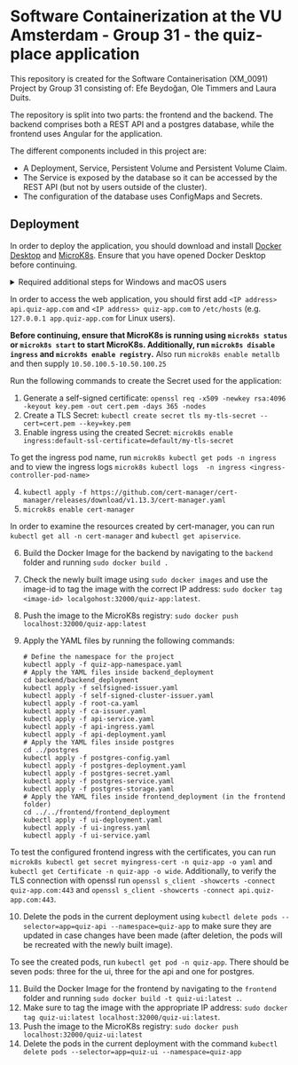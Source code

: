 # Software Containerization at the VU Amsterdam - Group 31 - the quiz-place application

This repository is created for the Software Containerisation (XM_0091) Project by Group 31 consisting of: 
Efe Beydoğan, Ole Timmers and Laura Duits. 

The repository is split into two parts: the frontend and the backend. The backend comprises both a REST API
and a postgres database, while the frontend uses Angular for the application.

The different components included in this project are:
- A Deployment, Service, Persistent Volume and Persistent Volume Claim.
- The Service is exposed by the database so it can be accessed by the REST API (but not by users outside of the cluster).
- The configuration of the database uses ConfigMaps and Secrets.

## Deployment 

In order to deploy the application, you should download and install [Docker Desktop](https://www.docker.com/products/docker-desktop/)
and [MicroK8s](https://canvas.vu.nl/courses/71162/pages/install-microk8s?module_item_id=1201441). 
Ensure that you have opened Docker Desktop before continuing.

<details>
    <summary>Required additional steps for Windows and macOS users</summary>
        Do note that on Windows and macOS the MicroK8s installer employs **multipass** to create a VM within which MicroK8s operates. 
        Therefore, it is not possible to use `localhost:32000` to deploy the application. Instead, you should update the address 
        in the following files to the IP address of the VM that deploys the MicroK8s:
        
        - `frontend/src/environments/environment.prod.ts`
        - `frontend/src/environments/environment.ts`
        - `frontend/frontend_deployment/ui-deployment.yaml` 
        - `backend/backend_deployment/api-deployment.yaml`
        
        To find the IP address, run `multipass list` to get all available VM instances and their IP addresses.
        Additionally, to avoid deployment issues, you also have to include the IP address in the `"insecure-registries"` of the Docker Engine.
        In order to deploy the application, replace all the occurrences of `localhost` in the commands with the found IP address.

</details>

In order to access the web application, you should first add `<IP address> api.quiz-app.com` and `<IP address> quiz-app.com`
to `/etc/hosts` (e.g. `127.0.0.1 app.quiz-app.com` for Linux users).

**Before continuing, ensure that MicroK8s is running using `microk8s status` or `microk8s start` to start MicroK8s. 
Additionally, run `microk8s disable ingress` and `microk8s enable registry`.**
Also run `microk8s enable metallb` and then supply `10.50.100.5-10.50.100.25`

Run the following commands to create the Secret used for the application:

1) Generate a self-signed certificate: `openssl req -x509 -newkey rsa:4096 -keyout key.pem -out cert.pem -days 365 -nodes`
2) Create a TLS Secret: `kubectl create secret tls my-tls-secret --cert=cert.pem --key=key.pem`
3) Enable ingress using the created Secret: `microk8s enable ingress:default-ssl-certificate=default/my-tls-secret`

To get the ingress pod name, run `microk8s kubectl get pods -n ingress` and to view the ingress logs `microk8s kubectl logs 
-n ingress <ingress-controller-pod-name>`

4) `kubectl apply -f https://github.com/cert-manager/cert-manager/releases/download/v1.13.3/cert-manager.yaml`
5) `microk8s enable cert-manager`

In order to examine the resources created by cert-manager, you can run `kubectl get all -n cert-manager` and 
`kubectl get apiservice`.

6) Build the Docker Image for the backend by navigating to the `backend` folder and running `sudo docker build .`
7) Check the newly built image using `sudo docker images` and use the image-id to tag the image with the correct IP address: 
`sudo docker tag <image-id> localgohost:32000/quiz-app:latest`.
8) Push the image to the MicroK8s registry: `sudo docker push localhost:32000/quiz-app:latest`
9) Apply the YAML files by running the following commands:

    ```shell
    # Define the namespace for the project
    kubectl apply -f quiz-app-namespace.yaml
    # Apply the YAML files inside backend_deployment
    cd backend/backend_deployment
    kubectl apply -f selfsigned-issuer.yaml
    kubectl apply -f self-signed-cluster-issuer.yaml
    kubectl apply -f root-ca.yaml
    kubectl apply -f ca-issuer.yaml
    kubectl apply -f api-service.yaml
    kubectl apply -f api-ingress.yaml
    kubectl apply -f api-deployment.yaml
    # Apply the YAML files inside postgres
    cd ../postgres
    kubectl apply -f postgres-config.yaml
    kubectl apply -f postgres-deployment.yaml
    kubectl apply -f postgres-secret.yaml
    kubectl apply -f postgres-service.yaml
    kubectl apply -f postgres-storage.yaml
    # Apply the YAML files inside frontend_deployment (in the frontend folder)
    cd ../../frontend/frontend_deployment
    kubectl apply -f ui-deployment.yaml
    kubectl apply -f ui-ingress.yaml
    kubectl apply -f ui-service.yaml
    ```

To test the configured frontend ingress with the certificates, you can run `microk8s kubectl get secret myingress-cert -n quiz-app -o yaml` and
`kubectl get Certificate -n quiz-app -o wide`. Additionally, to verify the TLS connection with openssl run `openssl s_client -showcerts -connect quiz-app.com:443`
and `openssl s_client -showcerts -connect api.quiz-app.com:443`.

10) Delete the pods in the current deployment using `kubectl delete pods --selector=app=quiz-api --namespace=quiz-app` to 
make sure they are updated in case changes have been made (after deletion, the pods will be recreated with the newly built image).

To see the created pods, run `kubectl get pod -n quiz-app`. There should be seven pods: three for the ui, three for the api and one for postgres.

11) Build the Docker Image for the frontend by navigating to the `frontend` folder and running `sudo docker build -t quiz-ui:latest .`.
12) Make sure to tag the image with the appropriate IP address: `sudo docker tag quiz-ui:latest localhost:32000/quiz-ui:latest`.
13) Push the image to the MicroK8s registry: `sudo docker push localhost:32000/quiz-ui:latest`
14) Delete the pods in the current deployment with the command `kubectl delete pods --selector=app=quiz-ui --namespace=quiz-app`
